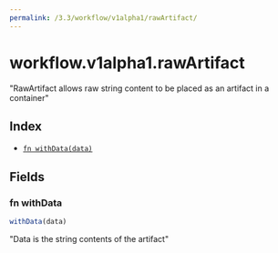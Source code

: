 ```yaml
---
permalink: /3.3/workflow/v1alpha1/rawArtifact/
---
```


# workflow.v1alpha1.rawArtifact

"RawArtifact allows raw string content to be placed as an artifact in a container"

## Index

* [`fn withData(data)`](#fn-withdata)

## Fields

### fn withData

```ts
withData(data)
```

"Data is the string contents of the artifact"